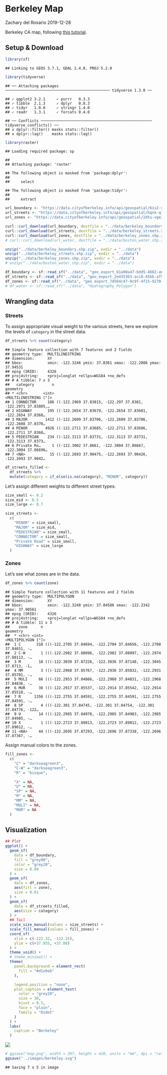 Berkeley Map
================
Zachary del Rosario
2019-12-28

Berkeley CA map, following [this
tutorial](https://taraskaduk.com/2019/12/20/print-maps/).

## Setup & Download

``` r
library(sf)
```

    ## Linking to GEOS 3.7.1, GDAL 2.4.0, PROJ 5.2.0

``` r
library(tidyverse)
```

    ## ── Attaching packages ─────────────────────────────────────────────── tidyverse 1.3.0 ──

    ## ✓ ggplot2 3.2.1     ✓ purrr   0.3.3
    ## ✓ tibble  2.1.3     ✓ dplyr   0.8.3
    ## ✓ tidyr   1.0.0     ✓ stringr 1.4.0
    ## ✓ readr   1.3.1     ✓ forcats 0.4.0

    ## ── Conflicts ────────────────────────────────────────────────── tidyverse_conflicts() ──
    ## x dplyr::filter() masks stats::filter()
    ## x dplyr::lag()    masks stats::lag()

``` r
library(raster)
```

    ## Loading required package: sp

    ## 
    ## Attaching package: 'raster'

    ## The following object is masked from 'package:dplyr':
    ## 
    ##     select

    ## The following object is masked from 'package:tidyr':
    ## 
    ##     extract

``` r
url_boundary <- "https://data.cityofberkeley.info/api/geospatial/6is2-y2ia?method=export&format=Shapefile"
url_streets <- "https://data.cityofberkeley.info/api/geospatial/hqnk-qfhq?method=export&format=Shapefile"
url_zones <- "https://data.cityofberkeley.info/api/geospatial/2dtu-vge3?method=export&format=Shapefile"

curl::curl_download(url_boundary, destfile = "../data/berkeley_boundary.shp.zip")
curl::curl_download(url_streets, destfile = "../data/berkeley_streets.shp.zip")
curl::curl_download(url_zones, destfile = "../data/berkeley_zones.shp.zip")
# curl::curl_download(url_water, destfile = "../data/boston_water.shp.zip")

unzip("../data/berkeley_boundary.shp.zip", exdir = "../data")
unzip("../data/berkeley_streets.shp.zip", exdir = "../data")
unzip("../data/berkeley_zones.shp.zip", exdir = "../data")
# unzip("../data/boston_water.shp.zip", exdir = "../data")
```

``` r
df_boundary <- sf::read_sf("../data", "geo_export_b1a00a47-bdd5-4682-a683-5029c32ebbc2")
df_streets <- sf::read_sf("../data", "geo_export_2e435363-acc8-45bb-af5e-40d26d5fcafe")
df_zones <- sf::read_sf("../data", "geo_export_7d564c47-0c9f-4f15-9270-63ff2cac12c0")
# df_water <- sf::read_sf("../data", "Hydrography_Polygon")
```

## Wrangling data

### Streets

To assign appropriate visual weight to the various streets, here we
explore the levels of `category` in the street data.

``` r
df_streets %>% count(category)
```

    ## Simple feature collection with 7 features and 2 fields
    ## geometry type:  MULTILINESTRING
    ## dimension:      XY
    ## bbox:           xmin: -122.3246 ymin: 37.8361 xmax: -122.2086 ymax: 37.94531
    ## epsg (SRID):    4326
    ## proj4string:    +proj=longlat +ellps=WGS84 +no_defs
    ## # A tibble: 7 x 3
    ##   category        n                                                     geometry
    ## * <chr>       <int>                                        <MULTILINESTRING [°]>
    ## 1 CONNECTOR     186 ((-122.2969 37.83815, -122.297 37.8381, -122.2971 37.83805,…
    ## 2 HIGHWAY       195 ((-122.2654 37.83679, -122.2654 37.83681, -122.2654 37.8368…
    ## 3 MAJOR        1412 ((-122.2609 37.83706, -122.2609 37.83706, -122.2608 37.8370…
    ## 4 MINOR        4926 ((-122.2711 37.83685, -122.2711 37.83686, -122.2711 37.8368…
    ## 5 PEDESTRIAN    234 ((-122.3113 37.83731, -122.3113 37.83731, -122.3113 37.8373…
    ## 6 Private Ro…     1 ((-122.3002 37.8661, -122.3004 37.86667, -122.3004 37.86696…
    ## 7 <NA>           15 ((-122.2693 37.90475, -122.2693 37.90426, -122.2693 37.9042…

``` r
df_streets_filled <- 
  df_streets %>% 
  mutate(category = if_else(is.na(category), "MINOR", category))
```

Let’s assign different weights to different street types:

``` r
size_small <- 0.2
size_mid <- 0.5
size_large <- 0.7

size_streets <- 
  c(
    "MINOR" = size_small,
    "MAJOR" = size_mid,
    "PEDESTRIAN" = size_small,
    "CONNECTOR" = size_small,
    "Private Road" = size_small,
    "HIGHWAY" = size_large
  )
```

### Zones

Let’s see what zones are in the data.

``` r
df_zones %>% count(zone)
```

    ## Simple feature collection with 11 features and 2 fields
    ## geometry type:  MULTIPOLYGON
    ## dimension:      XY
    ## bbox:           xmin: -122.3248 ymin: 37.84586 xmax: -122.2342 ymax: 37.90561
    ## epsg (SRID):    4326
    ## proj4string:    +proj=longlat +ellps=WGS84 +no_defs
    ## # A tibble: 11 x 3
    ##    zone      n                                                          geometry
    ##  * <chr> <int>                                                <MULTIPOLYGON [°]>
    ##  1 C       318 (((-122.2705 37.84694, -122.2704 37.84656, -122.2708 37.84651, -…
    ##  2 C-W       1 (((-122.2982 37.88096, -122.2982 37.88097, -122.2974 37.88113, -…
    ##  3 M        18 (((-122.3039 37.87226, -122.3036 37.87148, -122.3045 37.8713, -1…
    ##  4 MM        3 (((-122.2968 37.85767, -122.2936 37.85832, -122.2931 37.85701, -…
    ##  5 MULI     66 (((-122.2953 37.84866, -122.2968 37.84831, -122.2968 37.84836, -…
    ##  6 MUR      38 (((-122.2917 37.85537, -122.2914 37.85542, -122.2914 37.85518, -…
    ##  7 R      1356 (((-122.2755 37.84591, -122.2755 37.84591, -122.2755 37.84591, -…
    ##  8 SP        4 (((-122.301 37.84745, -122.301 37.84754, -122.301 37.84776, -122…
    ##  9 U        14 (((-122.2985 37.84978, -122.2985 37.84983, -122.2985 37.84985, -…
    ## 10 X         1 (((-122.2723 37.89013, -122.2723 37.89012, -122.2723 37.89012, -…
    ## 11 <NA>     44 (((-122.2695 37.87293, -122.2696 37.87338, -122.2696 37.87367, -…

Assign manual colors to the zones.

``` r
fill_zones <- 
  c(
    "C" = "darkseagreen3",
    "C-W" = "darkseagreen3",
    "R" = "bisque",
    
    "X" = NA,
    "U" = NA,
    "SP" = NA,
    "M" = NA,
    "MM" = NA,
    "MULI" = NA,
    "MUR" = NA
  )
```

## Visualization

``` r
## Plot
ggplot() +
  geom_sf(
    data = df_boundary,
    fill = "grey90",
    color = "grey20",
    size = 0.09
  ) +
  geom_sf(
    data = df_zones,
    aes(fill = zone),
    size = 0.01
  ) +
  geom_sf(
    data = df_streets_filled,
    aes(size = category)
  ) +
  ## Tail
  scale_size_manual(values = size_streets) +
  scale_fill_manual(values = fill_zones) +
  coord_sf(
    xlim = c(-122.32, -122.25),
    ylim = c(+37.855, +37.88)
  ) +
  theme_void() +
  # theme_minimal() +
  theme(
    panel.background = element_rect(
      fill = "#d1e9eb"
    ),

    legend.position = "none",
    plot.caption = element_text(
      color = "grey20",
      size = 30,
      hjust = 0.5,
      face = "plain",
      family = "Didot"
    )
  ) +
  labs(
    caption = "Berkeley"
  )
```

![](berkeley_files/figure-gfm/vis-1.png)<!-- -->

``` r
# ggsave("map.png", width = 297, height = 420, units = "mm", dpi = "retina")
ggsave("../images/berkeley.svg")
```

    ## Saving 7 x 5 in image
